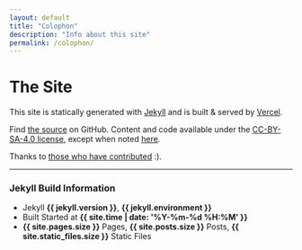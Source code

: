 ```yaml
---
layout: default
title: "Colophon"
description: "Info about this site"
permalink: /colophon/
---
```


# The Site
This site is statically generated with [Jekyll](https://jekyllrb.com/) and is built &amp; served by [Vercel](/_logs).


Find [the source](https://github.com/itsmeimtom/thomasr.me) on GitHub. Content and code available under the [CC-BY-SA-4.0 license](/LICENSE.txt), except when noted [here](/ATTRIBUTION.txt).

Thanks to [those who have contributed](/humans.txt) :).

---

### Jekyll Build Information

- Jekyll **{{ jekyll.version }}**, **{{ jekyll.environment }}** 
- Built Started at **{{ site.time | date: '%Y-%m-%d %H:%M' }}**
- **{{ site.pages.size }}** Pages, **{{ site.posts.size }}** Posts, **{{ site.static_files.size }}** Static Files

